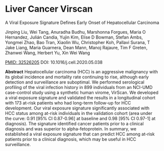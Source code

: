 # Liver Cancer Virscan
A Viral Exposure Signature Defines Early Onset of Hepatocellular Carcinoma

Jinping Liu, Wei Tang, Anuradha Budhu, Marshonna Forgues, Maria O Hernandez, Julián Candia, Yujin Kim, Elise D Bowman, Stefan Ambs, Yongmei Zhao, Bao Tran, Xiaolin Wu, Christopher Koh, Pallavi Surana, T Jake Liang, Maria Guarnera, Dean Mann, Manoj Rajaure, Tim F Greten, Zhanwei Wang, Herbert Yu, Xin Wei Wang

[PMID: 32526205](https://www.sciencedirect.com/science/article/pii/S0092867420306711?via%3Dihub) DOI: 10.1016/j.cell.2020.05.038

**Abstract**
Hepatocellular carcinoma (HCC) is an aggressive malignancy with its global incidence and mortality rate continuing to rise, although early detection and surveillance are suboptimal. We performed serological profiling of the viral infection history in 899 individuals from an NCI-UMD case-control study using a synthetic human virome, VirScan. We developed a viral exposure signature and validated the results in a longitudinal cohort with 173 at-risk patients who had long-term follow-up for HCC development. Our viral exposure signature significantly associated with HCC status among at-risk individuals in the validation cohort (area under the curve: 0.91 [95% CI 0.87-0.96] at baseline and 0.98 [95% CI 0.97-1] at diagnosis). The signature identified cancer patients prior to a clinical diagnosis and was superior to alpha-fetoprotein. In summary, we established a viral exposure signature that can predict HCC among at-risk patients prior to a clinical diagnosis, which may be useful in HCC surveillance.

